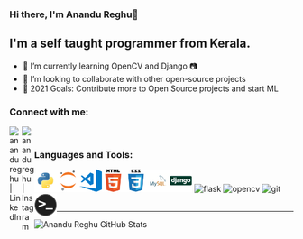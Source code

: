 ### Hi there, I'm Anandu Reghu👋


## I'm a self taught programmer from Kerala.

<!-- - 🔭 I just launched my first course: [Become A VS Code SuperHero!][course]! -->
- 🌱 I’m currently learning OpenCV and Django 📷
- 👯 I’m looking to collaborate with other open-source projects
- 🥅 2021 Goals: Contribute more to Open Source projects and start ML
<!-- - ⚡ Fun fact: I love to draw and play guitar / drums -->


### Connect with me:

<!-- [<img align="left" alt="anandureghu.com" width="22px" src="https://raw.githubusercontent.com/iconic/open-iconic/master/svg/globe.svg" />][website] -->
<!-- [<img align="left" alt="anandureghu | YouTube" width="22px" src="https://cdn.jsdelivr.net/npm/simple-icons@v3/icons/youtube.svg" />][youtube] -->
<!-- [<img align="left" alt="anandureghu | Twitter" width="22px" src="https://cdn.jsdelivr.net/npm/simple-icons@v3/icons/twitter.svg" />][twitter] -->
[<img align="left" alt="anandureghu | LinkedIn" width="22px" src="https://cdn.jsdelivr.net/npm/simple-icons@v3/icons/linkedin.svg" />][linkedin]
[<img align="left" alt="anandureghu | Instagram" width="22px" src="https://cdn.jsdelivr.net/npm/simple-icons@v3/icons/instagram.svg" />][instagram]

<br />

### Languages and Tools:

<img align="left" alt="Visual Studio Code" width="40" height="40" src="https://raw.githubusercontent.com/github/explore/80688e429a7d4ef2fca1e82350fe8e3517d3494d/topics/python/python.png" />



<img align="left" alt="Visual Studio Code" width="40" height="40" src="https://raw.githubusercontent.com/github/explore/80688e429a7d4ef2fca1e82350fe8e3517d3494d/topics/jupyter-notebook/jupyter-notebook.png" />

<img src="https://raw.githubusercontent.com/devicons/devicon/master/icons/django/django-original.svg" alt="django" width="40" height="40" />


<img src="https://www.vectorlogo.zone/logos/pocoo_flask/pocoo_flask-icon.svg" alt="flask" width="40" height="40"/>
 

<img src="https://www.vectorlogo.zone/logos/opencv/opencv-icon.svg" alt="opencv" width="40" height="40"/> 

 
<img src="https://www.vectorlogo.zone/logos/git-scm/git-scm-icon.svg" alt="git" width="40" height="40"/>

<img align="left" alt="Visual Studio Code" width="40" height="40" src="https://raw.githubusercontent.com/github/explore/80688e429a7d4ef2fca1e82350fe8e3517d3494d/topics/visual-studio-code/visual-studio-code.png" />

<img align="left" alt="HTML5" width="40" height="40" src="https://raw.githubusercontent.com/github/explore/80688e429a7d4ef2fca1e82350fe8e3517d3494d/topics/html/html.png" />

<img align="left" alt="CSS3" width="40" height="40" src="https://raw.githubusercontent.com/github/explore/80688e429a7d4ef2fca1e82350fe8e3517d3494d/topics/css/css.png" />


<img align="left" alt="MySQL" width="40" height="40" src="https://raw.githubusercontent.com/github/explore/80688e429a7d4ef2fca1e82350fe8e3517d3494d/topics/mysql/mysql.png" />



<img align="left" alt="Terminal" width="40" height="40" src="https://raw.githubusercontent.com/github/explore/80688e429a7d4ef2fca1e82350fe8e3517d3494d/topics/terminal/terminal.png" />




<br />
<br />

---

<img align="left" alt="Anandu Reghu GitHub Stats" src="https://github-readme-stats.anandu-reghu.vercel.app/api?username=anandu-reghu&show_icons=true&hide_border=true" />


<!-- --- -->

<!-- ### 📺 Latest YouTube Videos -->

<!-- YOUTUBE:START -->

<!-- YOUTUBE:END -->


<!-- --- -->

<!-- ### 📕 Latest Blog Posts -->

<!-- BLOG-POST-LIST:START -->

<!-- --- -->


<!-- <details>
  <summary>:zap: GitHub Stats</summary>

  <img align="left" alt="codeSTACKr's GitHub Stats" src="https://github-readme-stats.codestackr.vercel.app/api?username=codeSTACKr&show_icons=true&hide_border=true" />

</details> -->

<!-- [website]: https://anandureghu.com
[course]: http://anandureghu.com
[twitter]: https://twitter.com/anandureghu
[youtube]: https://youtube.com/anandureghu -->
[instagram]: https://instagram.com/k_r_1_4
[linkedin]: https://www.linkedin.com/in/anandureghu

